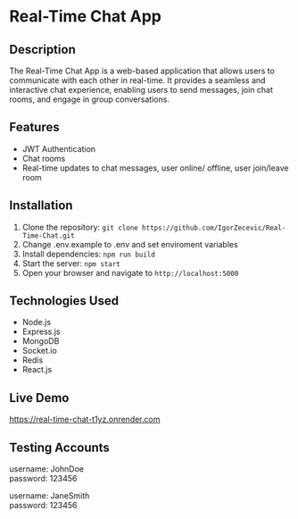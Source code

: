 # Real-Time Chat App

## Description

The Real-Time Chat App is a web-based application that allows users to communicate with each other in real-time. It provides a seamless and interactive chat experience, enabling users to send messages, join chat rooms, and engage in group conversations.

## Features

- JWT Authentication
- Chat rooms
- Real-time updates to chat messages, user online/ offline, user join/leave room

## Installation

1. Clone the repository: `git clone https://github.com/IgorZecevic/Real-Time-Chat.git`
2. Change .env.example to .env and set enviroment variables
3. Install dependencies: `npm run build`
4. Start the server: `npm start`
5. Open your browser and navigate to `http://localhost:5000`

## Technologies Used

- Node.js
- Express.js
- MongoDB
- Socket.io
- Redis
- React.js

## Live Demo

https://real-time-chat-t1yz.onrender.com

## Testing Accounts

username: JohnDoe <br/>
password: 123456<br/>

username: JaneSmith<br/>
password: 123456<br/>
